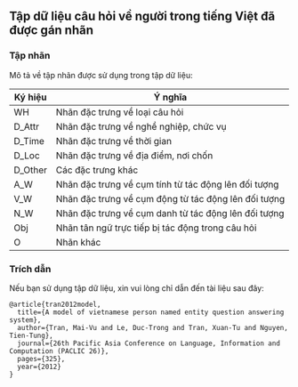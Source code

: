 Tập dữ liệu câu hỏi về người trong tiếng Việt đã được gán nhãn
----------

### Tập nhãn

Mô tả về tập nhãn được sử dụng trong tập dữ liệu:

| Ký hiệu | Ý nghĩa |
| ------------- | ------------- |
| WH | Nhãn đặc trưng về loại câu hỏi |	
| D_Attr | Nhãn đặc trưng về nghề nghiệp, chức vụ  |	
| D_Time | Nhãn đặc trưng về thời gian |	
| D_Loc | Nhãn đặc trưng về địa điểm, nơi chốn |	
| D_Other | Các đặc trưng khác |	
| A_W | Nhãn đặc trưng về cụm tính từ tác động lên đối tượng |	
| V_W | Nhãn đặc trưng về cụm động từ tác động lên đối tượng |	
| N_W | Nhãn đặc trưng về cụm danh từ tác động lên đối tượng |	
| Obj | Nhãn tân ngữ trực tiếp bị tác động trong câu hỏi |	
| O | Nhãn khác |	

### Trích dẫn

Nếu bạn sử dụng tập dữ liệu, xin vui lòng chỉ dẫn đến tài liệu sau đây:
```
@article{tran2012model,
  title={A model of vietnamese person named entity question answering system},
  author={Tran, Mai-Vu and Le, Duc-Trong and Tran, Xuan-Tu and Nguyen, Tien-Tung},
  journal={26th Pacific Asia Conference on Language, Information and Computation (PACLIC 26)},
  pages={325},
  year={2012}
}
```

